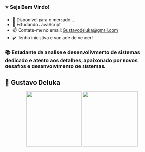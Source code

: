 ### ⭐ Seja Bem Vindo!

- 🔭 Disponível para o mercado ...
- 🌱 Estudando JavaScript
- 📫 Contate-me no email: Gustavodeluka@gmail.com
- ✔️ Tenho iniciativa e vontade de vencer!

### 📚 Estudante de analise e desenvolivmento de sistemas dedicado e atento aos detalhes, apaixonado por novos desafios e desenvolvimento de sistemas.

## 🤵 Gustavo Deluka
<div align="center">
  <a href="https://github.com/rafaballerini">
  <img height="180em" src="https://github-readme-stats.vercel.app/api?username=gustavodk&show_icons=true&theme=dark&include_all_commits=true&count_private=true"/>
  <img height="180em" src="https://github-readme-stats.vercel.app/api/top-langs/?username=gustavodk&layout=compact&langs_count=7&theme=dark"/>
</div>
